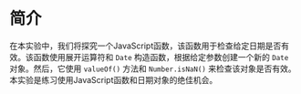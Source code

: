 # 简介

在本实验中，我们将探究一个JavaScript函数，该函数用于检查给定日期是否有效。该函数使用展开运算符和 `Date` 构造函数，根据给定参数创建一个新的 `Date` 对象。然后，它使用 `valueOf()` 方法和 `Number.isNaN()` 来检查该对象是否有效。本实验是练习使用JavaScript函数和日期对象的绝佳机会。
